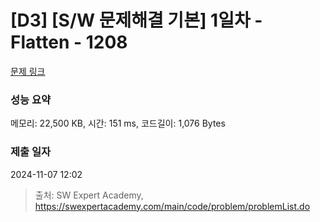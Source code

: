 # [D3] [S/W 문제해결 기본] 1일차 - Flatten - 1208 

[문제 링크](https://swexpertacademy.com/main/code/problem/problemDetail.do?contestProbId=AV139KOaABgCFAYh) 

### 성능 요약

메모리: 22,500 KB, 시간: 151 ms, 코드길이: 1,076 Bytes

### 제출 일자

2024-11-07 12:02



> 출처: SW Expert Academy, https://swexpertacademy.com/main/code/problem/problemList.do